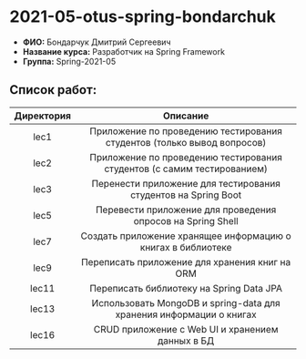 # 2021-05-otus-spring-bondarchuk
* **ФИО:** Бондарчук Дмитрий Сергеевич
* **Название курса:** Разработчик на Spring Framework
* **Группа:** Spring-2021-05
## Список работ:  
|Директория|Описание|
|:----------:|:--------:|
|lec1|Приложение по проведению тестирования студентов (только вывод вопросов)|
|lec2|Приложение по проведению тестирования студентов (с самим тестированием)|
|lec3|Перенести приложение для тестирования студентов на Spring Boot|
|lec5|Перевести приложение для проведения опросов на Spring Shell|
|lec7|Создать приложение хранящее информацию о книгах в библиотеке|
|lec9|Переписать приложение для хранения книг на ORM|
|lec11|Переписать библиотеку на Spring Data JPA|
|lec13|Использовать MongoDB и spring-data для хранения информации о книгах|
|lec16|CRUD приложение с Web UI и хранением данных в БД|